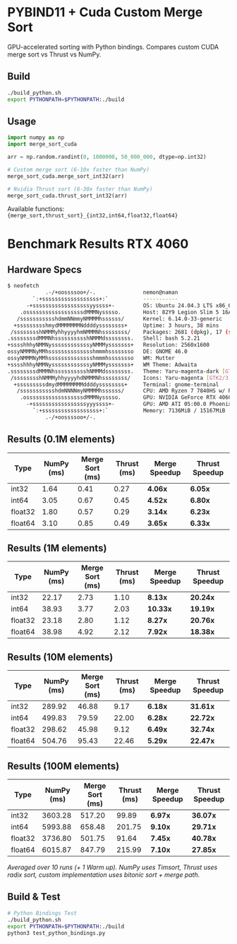 # PYBIND11 + Cuda Custom Merge Sort 

GPU-accelerated sorting with Python bindings. Compares custom CUDA merge sort vs Thrust vs NumPy.

## Build

```bash
./build_python.sh
export PYTHONPATH=$PYTHONPATH:./build
```

## Usage

```python
import numpy as np
import merge_sort_cuda

arr = np.random.randint(0, 1000000, 50_000_000, dtype=np.int32)

# Custom merge sort (6-10x faster than NumPy)
merge_sort_cuda.merge_sort_int32(arr)

# Nvidia Thrust sort (6-30x faster than NumPy)
merge_sort_cuda.thrust_sort_int32(arr)
```

Available functions: `{merge_sort,thrust_sort}_{int32,int64,float32,float64}`

# Benchmark Results RTX 4060

## Hardware Specs
```bash
$ neofetch
            .-/+oossssoo+/-.               nemon@naman 
        `:+ssssssssssssssssss+:`           ----------- 
      -+ssssssssssssssssssyyssss+-         OS: Ubuntu 24.04.3 LTS x86_64 
    .ossssssssssssssssssdMMMNysssso.       Host: 82Y9 Legion Slim 5 16APH8 
   /ssssssssssshdmmNNmmyNMMMMhssssss/      Kernel: 6.14.0-33-generic 
  +ssssssssshmydMMMMMMMNddddyssssssss+     Uptime: 3 hours, 38 mins 
 /sssssssshNMMMyhhyyyyhmNMMMNhssssssss/    Packages: 2681 (dpkg), 17 (snap) 
.ssssssssdMMMNhsssssssssshNMMMdssssssss.   Shell: bash 5.2.21 
+sssshhhyNMMNyssssssssssssyNMMMysssssss+   Resolution: 2560x1600 
ossyNMMMNyMMhsssssssssssssshmmmhssssssso   DE: GNOME 46.0 
ossyNMMMNyMMhsssssssssssssshmmmhssssssso   WM: Mutter 
+sssshhhyNMMNyssssssssssssyNMMMysssssss+   WM Theme: Adwaita 
.ssssssssdMMMNhsssssssssshNMMMdssssssss.   Theme: Yaru-magenta-dark [GTK2/3] 
 /sssssssshNMMMyhhyyyyhdNMMMNhssssssss/    Icons: Yaru-magenta [GTK2/3] 
  +sssssssssdmydMMMMMMMMddddyssssssss+     Terminal: gnome-terminal 
   /ssssssssssshdmNNNNmyNMMMMhssssss/      CPU: AMD Ryzen 7 7840HS w/ Radeon 78 
    .ossssssssssssssssssdMMMNysssso.       GPU: NVIDIA GeForce RTX 4060 Max-Q / 
      -+sssssssssssssssssyyyssss+-         GPU: AMD ATI 05:00.0 Phoenix1 
        `:+ssssssssssssssssss+:`           Memory: 7136MiB / 15167MiB 
            .-/+oossssoo+/-.

```

## Results (0.1M elements)

| Type    | NumPy (ms) | Merge Sort (ms) | Thrust (ms) | Merge Speedup | Thrust Speedup |
|---------|------------|-----------------|-------------|---------------|----------------|
| int32   | 1.64       | 0.41            | 0.27        | **4.06x**     | **6.05x**      |
| int64   | 3.05       | 0.67            | 0.45        | **4.52x**     | **6.80x**      |
| float32 | 1.80       | 0.57            | 0.29        | **3.14x**     | **6.23x**      |
| float64 | 3.10       | 0.85            | 0.49        | **3.65x**     | **6.33x**      |


## Results (1M elements)

| Type    | NumPy (ms) | Merge Sort (ms) | Thrust (ms) | Merge Speedup | Thrust Speedup |
|---------|------------|-----------------|-------------|---------------|----------------|
| int32   | 22.17      | 2.73            | 1.10        | **8.13x**     | **20.24x**     |
| int64   | 38.93      | 3.77            | 2.03        | **10.33x**    | **19.19x**     |
| float32 | 23.18      | 2.80            | 1.12        | **8.27x**     | **20.76x**     |
| float64 | 38.98      | 4.92            | 2.12        | **7.92x**     | **18.38x**     |


## Results (10M elements)

| Type    | NumPy (ms) | Merge Sort (ms) | Thrust (ms) | Merge Speedup | Thrust Speedup |
|---------|------------|-----------------|-------------|---------------|----------------|
| int32   | 289.92     | 46.88           | 9.17        | **6.18x**     | **31.61x**     |
| int64   | 499.83     | 79.59           | 22.00       | **6.28x**     | **22.72x**     |
| float32 | 298.62     | 45.98           | 9.12        | **6.49x**     | **32.74x**     |
| float64 | 504.76     | 95.43           | 22.46       | **5.29x**     | **22.47x**     |

## Results (100M elements)

| Type    | NumPy (ms) | Merge Sort (ms) | Thrust (ms) | Merge Speedup | Thrust Speedup |
|---------|------------|-----------------|-------------|---------------|----------------|
| int32   | 3603.28    | 517.20          | 99.89       | **6.97x**     | **36.07x**     |
| int64   | 5993.88    | 658.48          | 201.75      | **9.10x**     | **29.71x**     |
| float32 | 3736.80    | 501.75          | 91.64       | **7.45x**     | **40.78x**     |
| float64 | 6015.87    | 847.79          | 215.99      | **7.10x**     | **27.85x**     |



*Averaged over 10 runs (+ 1 Warm up). NumPy uses Timsort, Thrust uses radix sort, custom implementation uses bitonic sort + merge path.*

## Build & Test

```bash
# Python Bindings Test
./build_python.sh
export PYTHONPATH=$PYTHONPATH:./build
python3 test_python_bindings.py
```
